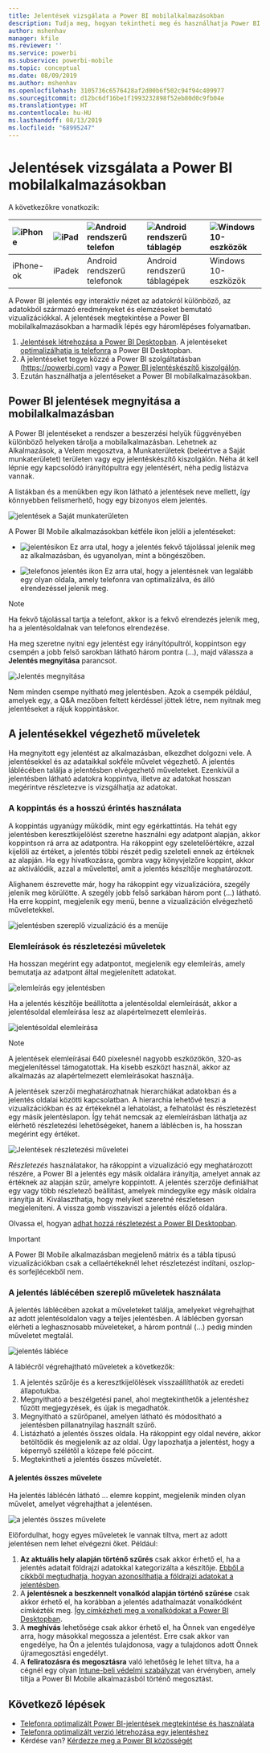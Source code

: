 ```yaml
---
title: Jelentések vizsgálata a Power BI mobilalkalmazásokban
description: Tudja meg, hogyan tekintheti meg és használhatja Power BI mobilalkalmazásokban a jelentéseket a telefonján vagy a táblagépén. A jelentéseket a Power BI szolgáltatásban vagy a Power BI Desktopban hozza létre, majd használhatja azokat a mobilalkalmazásokban.
author: mshenhav
manager: kfile
ms.reviewer: ''
ms.service: powerbi
ms.subservice: powerbi-mobile
ms.topic: conceptual
ms.date: 08/09/2019
ms.author: mshenhav
ms.openlocfilehash: 3105736c6576428af2d00b6f502c94f94c409977
ms.sourcegitcommit: d12bc6df16be1f1993232898f52eb80d0c9fb04e
ms.translationtype: HT
ms.contentlocale: hu-HU
ms.lasthandoff: 08/13/2019
ms.locfileid: "68995247"
---
```

# <a name="explore-reports-in-the-power-bi-mobile-apps"></a>Jelentések vizsgálata a Power BI mobilalkalmazásokban
A következőkre vonatkozik:

| ![iPhone](././media/mobile-reports-in-the-mobile-apps/ios-logo-40-px.png) | ![iPad](././media/mobile-reports-in-the-mobile-apps/ios-logo-40-px.png) | ![Android rendszerű telefon](././media/mobile-reports-in-the-mobile-apps/android-logo-40-px.png) | ![Android rendszerű táblagép](././media/mobile-reports-in-the-mobile-apps/android-logo-40-px.png) | ![Windows 10-eszközök](./media/mobile-reports-in-the-mobile-apps/win-10-logo-40-px.png) |
|:--- |:--- |:--- |:--- |:--- |
| iPhone-ok |iPadek |Android rendszerű telefonok |Android rendszerű táblagépek |Windows 10-eszközök |

A Power BI jelentés egy interaktív nézet az adatokról különböző, az adatokból származó eredményeket és elemzéseket bemutató vizualizációkkal. A jelentések megtekintése a Power BI mobilalkalmazásokban a harmadik lépés egy háromlépéses folyamatban.

1. [Jelentések létrehozása a Power BI Desktopban](../../desktop-report-view.md). A jelentéseket [optimalizálhatja is telefonra](mobile-apps-view-phone-report.md) a Power BI Desktopban. 
2. A jelentéseket tegye közzé a Power BI szolgáltatásban [(https://powerbi.com)](https://powerbi.com) vagy a [Power BI jelentéskészítő kiszolgálón](../../report-server/get-started.md).  
3. Ezután használhatja a jelentéseket a Power BI mobilalkalmazásokban.

## <a name="open-a-power-bi-report-in-the-mobile-app"></a>Power BI jelentések megnyitása a mobilalkalmazásban
A Power BI jelentéseket a rendszer a beszerzési helyük függvényében különböző helyeken tárolja a mobilalkalmazásban. Lehetnek az Alkalmazások, a Velem megosztva, a Munkaterületek (beleértve a Saját munkaterületet) területen vagy egy jelentéskészítő kiszolgálón. Néha át kell lépnie egy kapcsolódó irányítópultra egy jelentésért, néha pedig listázva vannak.

A listákban és a menükben egy ikon látható a jelentések neve mellett, így könnyebben felismerhető, hogy egy bizonyos elem jelentés. 

![jelentések a Saját munkaterületen](./media/mobile-reports-in-the-mobile-apps/reports-my-workspace.png) 

A Power BI Mobile alkalmazásokban kétféle ikon jelöli a jelentéseket:

* ![jelentésikon](./media/mobile-reports-in-the-mobile-apps/report-default-icon.png) Ez arra utal, hogy a jelentés fekvő tájolással jelenik meg az alkalmazásban, és ugyanolyan, mint a böngészőben.

* ![telefonos jelentés ikon](./media/mobile-reports-in-the-mobile-apps/report-phone-icon.png) Ez arra utal, hogy a jelentésnek van legalább egy olyan oldala, amely telefonra van optimalizálva, és álló elrendezéssel jelenik meg. 

> [!NOTE]
> Ha fekvő tájolással tartja a telefont, akkor is a fekvő elrendezés jelenik meg, ha a jelentésoldalnak van telefonos elrendezése. 

Ha meg szeretne nyitni egy jelentést egy irányítópultról, koppintson egy csempén a jobb felső sarokban látható három pontra (...), majd válassza a **Jelentés megnyitása** parancsot.
  
  ![Jelentés megnyitása](./media/mobile-reports-in-the-mobile-apps/power-bi-android-open-report-tile.png)
  
  Nem minden csempe nyitható meg jelentésben. Azok a csempék például, amelyek egy, a Q&A mezőben feltett kérdéssel jöttek létre, nem nyitnak meg jelentéseket a rájuk koppintáskor. 
  
## <a name="interacting-with-reports"></a>A jelentésekkel végezhető műveletek
Ha megnyitott egy jelentést az alkalmazásban, elkezdhet dolgozni vele. A jelentésekkel és az adataikkal sokféle művelet végezhető. A jelentés láblécében találja a jelentésben elvégezhető műveleteket. Ezenkívül a jelentésben látható adatokra koppintva, illetve az adatokat hosszan megérintve részletezve is vizsgálhatja az adatokat.

### <a name="using-tap-and-long-tap"></a>A koppintás és a hosszú érintés használata
A koppintás ugyanúgy működik, mint egy egérkattintás. Ha tehát egy jelentésben keresztkijelölést szeretne használni egy adatpont alapján, akkor koppintson rá arra az adatpontra.
Ha rákoppint egy szeletelőértékre, azzal kijelöli az értéket, a jelentés többi részét pedig szeleteli ennek az értéknek az alapján. Ha egy hivatkozásra, gombra vagy könyvjelzőre koppint, akkor az aktiválódik, azzal a művelettel, amit a jelentés készítője meghatározott.

Alighanem észrevette már, hogy ha rákoppint egy vizualizációra, szegély jelenik meg körülötte. A szegély jobb felső sarkában három pont (...) látható. Ha erre koppint, megjelenik egy menü, benne a vizualizáción elvégezhető műveletekkel.

![jelentésben szereplő vizualizáció és a menüje](./media/mobile-reports-in-the-mobile-apps/report-visual-menu.png)

### <a name="tooltip-and-drill-actions"></a>Elemleírások és részletezési műveletek

Ha hosszan megérint egy adatpontot, megjelenik egy elemleírás, amely bemutatja az adatpont által megjelenített adatokat. 

![elemleírás egy jelentésben](./media/mobile-reports-in-the-mobile-apps/report-tooltip.png)

Ha a jelentés készítője beállította a jelentésoldal elemleírását, akkor a jelentésoldal elemleírása lesz az alapértelmezett elemleírás.

![jelentésoldal elemleírása](./media/mobile-reports-in-the-mobile-apps/report-page-tooltip.png)

> [!NOTE]
> A jelentések elemleírásai 640 pixelesnél nagyobb eszközökön, 320-as megjelenítéssel támogatottak. Ha kisebb eszközt használ, akkor az alkalmazás az alapértelmezett elemleírásokat használja.

A jelentések szerzői meghatározhatnak hierarchiákat adatokban és a jelentés oldalai közötti kapcsolatban. A hierarchia lehetővé teszi a vizualizációkban és az értékeknél a lehatolást, a felhatolást és részletezést egy másik jelentéslapon. Így tehát nemcsak az elemleírásban láthatja az elérhető részletezési lehetőségeket, hanem a láblécben is, ha hosszan megérint egy értéket. 

![Jelentések részletezési műveletei](./media/mobile-reports-in-the-mobile-apps/report-drill-actions.png)

*Részletezés* használatakor, ha rákoppint a vizualizáció egy meghatározott részére, a Power BI a jelentés egy másik oldalára irányítja, amelyet annak az értéknek az alapján szűr, amelyre koppintott. A jelentés szerzője definiálhat egy vagy több részletező beállítást, amelyek mindegyike egy másik oldalra irányítja át. Kiválaszthatja, hogy melyiket szeretné részletesen megjeleníteni. A vissza gomb visszaviszi a jelentés előző oldalára.

Olvassa el, hogyan [adhat hozzá részletezést a Power BI Desktopban](../../desktop-drillthrough.md).
   
   > [!IMPORTANT]
   > A Power BI Mobile alkalmazásban megjelenő mátrix és a tábla típusú vizualizációkban csak a cellaértékeknél lehet részletezést indítani, oszlop- és sorfejlécekből nem.
   
   
   
### <a name="using-the-actions-in-the-report-footer"></a>A jelentés láblécében szereplő műveletek használata
A jelentés láblécében azokat a műveleteket találja, amelyeket végrehajthat az adott jelentésoldalon vagy a teljes jelentésben. A láblécben gyorsan elérheti a leghasznosabb műveleteket, a három pontnál (...) pedig minden műveletet megtalál.

![jelentés lábléce](./media/mobile-reports-in-the-mobile-apps/report-footer.png)

A láblécről végrehajtható műveletek a következők:
1) A jelentés szűrője és a keresztkijelölések visszaállíthatók az eredeti állapotukba.
2) Megnyitható a beszélgetési panel, ahol megtekinthetők a jelentéshez fűzött megjegyzések, és újak is megadhatók.
3) Megnyitható a szűrőpanel, amelyen látható és módosítható a jelentésben pillanatnyilag használt szűrő.
4) Listázható a jelentés összes oldala. Ha rákoppint egy oldal nevére, akkor betöltődik és megjelenik az az oldal.
Úgy lapozhatja a jelentést, hogy a képernyő szélétől a közepe felé pöccint.
5) Megtekintheti a jelentés összes műveletét.

#### <a name="all-report-actions"></a>A jelentés összes művelete
Ha jelentés láblécén látható ... elemre koppint, megjelenik minden olyan művelet, amelyet végrehajthat a jelentésen. 

![a jelentés összes művelete](./media/mobile-reports-in-the-mobile-apps/report-all-actions.png)

Előfordulhat, hogy egyes műveletek le vannak tiltva, mert az adott jelentésen nem lehet elvégezni őket.
Például:
1) **Az aktuális hely alapján történő szűrés** csak akkor érhető el, ha a jelentés adatait földrajzi adatokkal kategorizálta a készítője. [Ebből a cikkből megtudhatja, hogyan azonosíthatja a földrajzi adatokat a jelentésben](https://docs.microsoft.com/power-bi/desktop-mobile-geofiltering).
2) A **jelentésnek a beszkennelt vonalkód alapján történő szűrése** csak akkor érhető el, ha korábban a jelentés adathalmazát vonalkódként címkézték meg. [Így címkézheti meg a vonalkódokat a Power BI Desktopban](https://docs.microsoft.com/power-bi/desktop-mobile-barcodes). 
3) A **meghívás** lehetősége csak akkor érhető el, ha Önnek van engedélye arra, hogy másokkal megossza a jelentést. Erre csak akkor van engedélye, ha Ön a jelentés tulajdonosa, vagy a tulajdonos adott Önnek újramegosztási engedélyt.
4) A **feliratozásra és megosztásra** való lehetőség le lehet tiltva, ha a cégnél egy olyan [Intune-beli védelmi szabályzat](https://docs.microsoft.com/intune/app-protection-policies) van érvényben, amely tiltja a Power BI Mobile alkalmazásból történő megosztást. 

## <a name="next-steps"></a>Következő lépések
* [Telefonra optimalizált Power BI-jelentések megtekintése és használata](mobile-apps-view-phone-report.md)
* [Telefonra optimalizált verzió létrehozása egy jelentéshez](../../desktop-create-phone-report.md)
* Kérdése van? [Kérdezze meg a Power BI közösségét](http://community.powerbi.com/)

